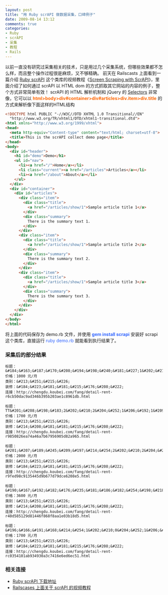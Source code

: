 ```yaml
---
layout: post
title: "用 Ruby scrAPI 做数据采集，口碑例子"
date: 2009-08-14 13:12
comments: true
categories: 
- Ruby
- scrAPI
- 采集
- 教程
- Rails
---
```

以前一直没有研究过采集相关的技术，只是用过几个采集系统，但哪些效果都不怎么样，而且整个操作过程很是麻烦，又不够精确。
前天在 Railscasts 上面看到一篇介绍 <a href="http://rubyforge.org/projects/scrapi/" target="_blank">Ruby scrAPI</a> 这个类库的视频教程《<a href="http://railscasts.com/episodes/173-screen-scraping-with-scrapi" target="_blank">Screen Scraping with ScrAPI</a>》，里面介绍了如何通过 scrAPI 以 HTML dom 的方式抓取其它网站的内容的例子，整个方式非常简单有效！
scrAPI 的 HTML 解析机制和 jQuery 的 <a href="http://docs.jquery.com/Selectors" target="_blank" title="Selectors">Selectors</a> 非常像，它可以以 <span style="color: #ff6600;"><strong>html&gt;body&gt;div#container&gt;div#articles&gt;div.item&gt;div.title</strong></span> 的方式来解析像下面这样的HTML结构

<!-- more -->
```html
<!DOCTYPE html PUBLIC "-//W3C//DTD XHTML 1.0 Transitional//EN"
  "http://www.w3.org/TR/xhtml1/DTD/xhtml1-transitional.dtd">
<html xmlns="http://www.w3.org/1999/xhtml">
<head>
  <meta http-equiv="Content-type" content="text/html; charset=utf-8">
  <title>This is the scrAPI collect demo page</title> 
</head>
<body>
  <div id="header">
    <h1 id="demo">Demo</h1>
    <ul id="nav">
      <li><a href="/">Home</a></li>
      <li class="current"><a href="/articles">Articles</a></li>
      <li><a href="/about">About</a></li>
    </ul>
  </div>
  <div id="container">
    <div id="articles">
      <div class="item">
        <div class="title">
          <a href="/articles/show/1">Sample article title 1</a>
        </div>
        <div class="summary">
          There is the summary text 1.
        </div>
      </div>
      <div class="item">
        <div class="title">
          <a href="/articles/show/1">Sample article title 2</a>
        </div>
        <div class="summary">
          There is the summary text 2.
        </div>
      </div>
      <div class="item">
        <div class="title">
          <a href="/articles/show/1">Sample article title 3</a>
        </div>
        <div class="summary">
          There is the summary text 3.
        </div>
      </div>
    </div>    
  </div>
</body>
</html>
```
将上面的代码保存为 demo.rb 文件，并使用 <span style="color: #3366ff;"><strong>gem install scrapi</strong></span> 安装好 scrapi 这个类库，直接运行 <span style="color: #3366ff;">ruby demo.rb</span> 就<span class="c1"></span>能看到执行结果了。

### 采集后的部分结果

```
标题：&#184;&#163;&#187;&#170;&#208;&#194;&#198;&#240;&#181;&#227;1&#202;&#210;0&#204;&#252;1&#206;&#192;1&#209;&#244;&#204;&#168;
价格：1000 元/月
类别：&#213;&#251;&#215;&#226;
装修：&#184;&#223;&#181;&#181;&#215;&#176;&#208;&#222;
连接：http://chengdu.koubei.com/fang/detail-rent-r6cb50dac9ad346b395b203ae1c8961db.html

标题：TT&#201;&#208;&#198;&#183;2&#202;&#210;2&#204;&#252;1&#206;&#192;1&#209;&#244;&#204;&#168;
价格：1700 元/月
类别：&#213;&#251;&#215;&#226;
装修：&#214;&#208;&#181;&#181;&#215;&#176;&#208;&#222;
连接：http://chengdu.koubei.com/fang/detail-rent-r9850826ea74a46a7b67956905d82a965.html

标题：&#201;&#207;&#189;&#245;&#209;&#197;&#214;&#254;2&#202;&#210;2&#204;&#252;1&#206;&#192;1&#209;&#244;&#204;&#168;
价格：2000 元/月
类别：&#213;&#251;&#215;&#226;
装修：&#184;&#223;&#181;&#181;&#215;&#176;&#208;&#222;
连接：http://chengdu.koubei.com/fang/detail-rent-r9fed98c9135445d9b677d79dce6208e5.html

标题：&#190;&#167;&#192;&#182;&#176;&#235;&#181;&#186;&#182;&#254;&#198;&#218;3&#202;&#210;2&#204;&#252;1&#206;&#192;2&#209;&#244;&#204;&#168;
价格：3600 元/月
类别：&#213;&#251;&#215;&#226;
装修：&#214;&#208;&#181;&#181;&#215;&#176;&#208;&#222;
连接：http://chengdu.koubei.com/fang/detail-rent-r40d585129d81446f868f8aa1e03b18d5.html

标题：&#196;&#166;&#191;&#168;&#214;&#254;1&#202;&#210;0&#204;&#252;1&#206;&#192;1&#209;&#244;&#204;&#168;
价格：1700 元/月
类别：&#213;&#251;&#215;&#226;
装修：&#184;&#223;&#181;&#181;&#215;&#176;&#208;&#222;
连接：http://chengdu.koubei.com/fang/detail-rent-rc0354101ab934930a3c7416e6ed6ec51.html
```

### 相关连接
<ul>
<li><a href="http://rubyforge.org/projects/scrapi/" target="_blank">Ruby scrAPI 下载地址</a></li>
<li><a href="http://railscasts.com/episodes/173-screen-scraping-with-scrapi" target="_blank">Railscases 上面关于 scrAPI 的视频教程</a></li>
</ul>
